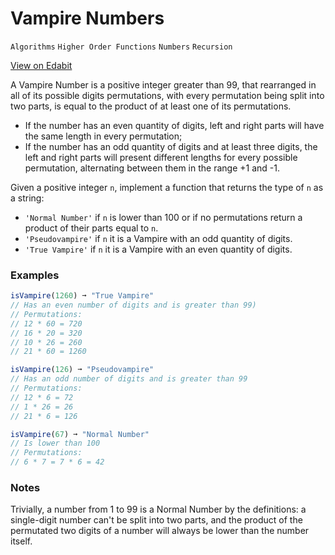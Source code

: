 # Vampire Numbers

`Algorithms` `Higher Order Functions` `Numbers` `Recursion`

[View on Edabit](https://edabit.com/challenge/MLTdtrePXWtv7nfnM)

A Vampire Number is a positive integer greater than 99, that rearranged in all of its possible digits permutations, with every permutation being split into two parts, is equal to the product of at least one of its permutations.

- If the number has an even quantity of digits, left and right parts will have the same length in every permutation;
- If the number has an odd quantity of digits and at least three digits, the left and right parts will present different lengths for every possible permutation, alternating between them in the range +1 and -1.

Given a positive integer `n`, implement a function that returns the type of `n` as a string:

- `'Normal Number'` if `n` is lower than 100 or if no permutations return a product of their parts equal to `n`.
- `'Pseudovampire'` if `n` it is a Vampire with an odd quantity of digits.
- `'True Vampire'` if `n` it is a Vampire with an even quantity of digits.

### Examples

```js
isVampire(1260) ➞ "True Vampire"
// Has an even number of digits and is greater than 99)
// Permutations:
// 12 * 60 = 720
// 16 * 20 = 320
// 10 * 26 = 260
// 21 * 60 = 1260

isVampire(126) ➞ "Pseudovampire"
// Has an odd number of digits and is greater than 99
// Permutations:
// 12 * 6 = 72
// 1 * 26 = 26
// 21 * 6 = 126

isVampire(67) ➞ "Normal Number"
// Is lower than 100
// Permutations:
// 6 * 7 = 7 * 6 = 42
```

### Notes

Trivially, a number from 1 to 99 is a Normal Number by the definitions: a single-digit number can't be split into two parts, and the product of the permutated two digits of a number will always be lower than the number itself.
